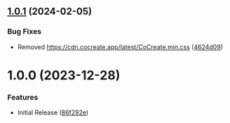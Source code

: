 ## [1.0.1](https://github.com/CoCreate-app/CoCreate-rollup/compare/v1.0.0...v1.0.1) (2024-02-05)


### Bug Fixes

* Removed https://cdn.cocreate.app/latest/CoCreate.min.css ([4624d09](https://github.com/CoCreate-app/CoCreate-rollup/commit/4624d09fb7d2a7123ef0149ab05b999192c32cf7))

# 1.0.0 (2023-12-28)


### Features

* Initial Release ([86f292e](https://github.com/CoCreate-app/CoCreate-rollup/commit/86f292ec70c0955022015dc701561e01600ea500))
